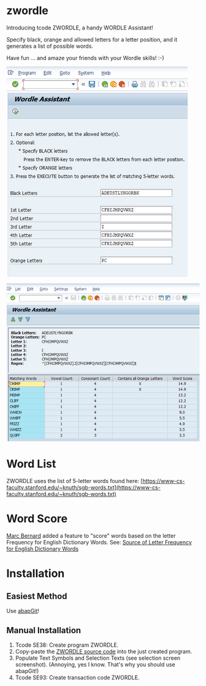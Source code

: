 # zwordle

Introducing tcode ZWORDLE, a handy WORDLE Assistant! 

Specify black, orange and allowed letters for a letter position, and it generates a list of possible words. 

Have fun ... and amaze your friends with your Wordle skills! :-)

![Selection Screen](/zwordle_selection_screen.jpg)

![Output](/zwordle_output.jpg)

# Word List

ZWORDLE uses the list of 5-letter words found here: [https://www-cs-faculty.stanford.edu/~knuth/sgb-words.txt](https://www-cs-faculty.stanford.edu/~knuth/sgb-words.txt)

# Word Score

[Marc Bernard](https://github.com/mbtools) added a feature to "score" words based on the letter Frequency for English Dictionary Words.
See: [Source of Letter Frequency for English Dictionary Words](https://en.wikipedia.org/wiki/Letter_frequency)


# Installation

## Easiest Method

Use [abapGit](https://abapgit.org/)!

## Manual Installation

1. Tcode SE38: Create program ZWORDLE.
2. Copy-paste the [ZWORDLE source code](https://github.com/hdegroot/zwordle/blob/main/src/zwordle.prog.abap) into the just created program.
3. Populate Text Symbols and Selection Texts (see selection screen screenshot). (Annoying, yes I know. That's why you should use abapGit!)
3. Tcode SE93: Create transaction code ZWORDLE.






